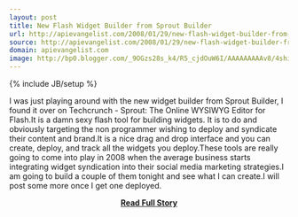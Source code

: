 ```yaml
---
layout: post
title: New Flash Widget Builder from Sprout Builder
url: http://apievangelist.com/2008/01/29/new-flash-widget-builder-from-sprout-builder/
source: http://apievangelist.com/2008/01/29/new-flash-widget-builder-from-sprout-builder/
domain: apievangelist.com
image: http://bp0.blogger.com/_9OGzs28s_k4/R5_cjdOuW6I/AAAAAAAAAv8/4shiuMgvKW8/s320/screen+shot+home+page.jpg
---
```

{% include JB/setup %}<p>I was just playing around with the new widget builder from Sprout Builder, I found it over on Techcrunch - Sprout: The Online WYSIWYG Editor for Flash.It is a damn sexy flash tool for building widgets.  It is to do and obviously targeting the non programmer wishing to deploy and syndicate their content and brand.It is a nice drag and drop interface and you can create, deploy, and track all the widgets you deploy.These tools are really going to come into play in 2008 when the average business starts integrating widget syndication into their social media marketing strategies.I am going to build  a couple of them tonight and see what I can create.I will post some more once I get one deployed.</p>
<center><p><a href="http://apievangelist.com/2008/01/29/new-flash-widget-builder-from-sprout-builder/" style='padding:25px; font-sze:18px; font-weight: bold;'>Read Full Story</a></p></center>
